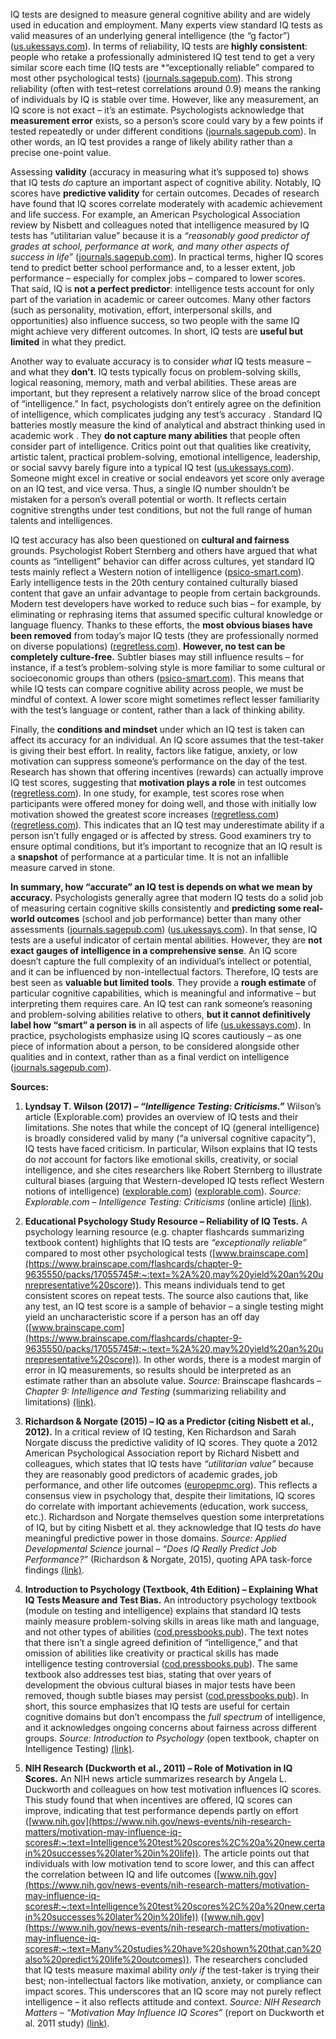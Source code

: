 IQ tests are designed to measure general cognitive ability and are widely used in education and employment. Many experts view standard IQ tests as valid measures of an underlying general intelligence (the “g factor”) ([us.ukessays.com](https://us.ukessays.com/essays/psychology/analysis-of-validity-and-reliability-of-intelligence-assessments-psychology-essay.php#:~:text=hard%20to)). In terms of reliability, IQ tests are **highly consistent**: people who retake a professionally administered IQ test tend to get a very similar score each time (IQ tests are *“exceptionally reliable” compared to most other psychological tests) ([journals.sagepub.com](https://journals.sagepub.com/doi/full/10.1177/20597991231213871#:~:text=Skip%20to%20main%20content)). This strong reliability (often with test–retest correlations around 0.9) means the ranking of individuals by IQ is stable over time. However, like any measurement, an IQ score is not exact – it’s an estimate. Psychologists acknowledge that **measurement error** exists, so a person’s score could vary by a few points if tested repeatedly or under different conditions ([journals.sagepub.com](https://journals.sagepub.com/doi/full/10.1177/20597991231213871#:~:text=Skip%20to%20main%20content)). In other words, an IQ test provides a range of likely ability rather than a precise one-point value.

Assessing **validity** (accuracy in measuring what it’s supposed to) shows that IQ tests *do* capture an important aspect of cognitive ability. Notably, IQ scores have **predictive validity** for certain outcomes. Decades of research have found that IQ scores correlate moderately with academic achievement and life success. For example, an American Psychological Association review by Nisbett and colleagues noted that intelligence measured by IQ tests has “utilitarian value” because it is a *“reasonably good predictor of grades at school, performance at work, and many other aspects of success in life”* ([journals.sagepub.com](https://journals.sagepub.com/doi/full/10.1177/20597991231213871#:~:text=on%20two%20important%20themes%20concerning,COTAN%3B%20Committee%20Test%20related)). In practical terms, higher IQ scores tend to predict better school performance and, to a lesser extent, job performance – especially for complex jobs – compared to lower scores. That said, IQ is **not a perfect predictor**: intelligence tests account for only part of the variation in academic or career outcomes. Many other factors (such as personality, motivation, effort, interpersonal skills, and opportunities) also influence success, so two people with the same IQ might achieve very different outcomes. In short, IQ tests are **useful but limited** in what they predict.

Another way to evaluate accuracy is to consider *what* IQ tests measure – and what they **don’t**. IQ tests typically focus on problem-solving skills, logical reasoning, memory, math and verbal abilities. These areas are important, but they represent a relatively narrow slice of the broad concept of “intelligence.” In fact, psychologists don’t entirely agree on the definition of intelligence, which complicates judging any test’s accuracy . Standard IQ batteries mostly measure the kind of analytical and abstract thinking used in academic work . They **do not capture many abilities** that people often consider part of intelligence. Critics point out that qualities like creativity, artistic talent, practical problem-solving, emotional intelligence, leadership, or social savvy barely figure into a typical IQ test ([us.ukessays.com](https://us.ukessays.com/essays/psychology/analysis-of-validity-and-reliability-of-intelligence-assessments-psychology-essay.php#:~:text=,people%20find%20it%20hard%20to)). Someone might excel in creative or social endeavors yet score only average on an IQ test, and vice versa. Thus, a single IQ number shouldn’t be mistaken for a person’s overall potential or worth. It reflects certain cognitive strengths under test conditions, but not the full range of human talents and intelligences.

IQ test accuracy has also been questioned on **cultural and fairness** grounds. Psychologist Robert Sternberg and others have argued that what counts as “intelligent” behavior can differ across cultures, yet standard IQ tests mainly reflect a Western notion of intelligence ([psico-smart.com](https://psico-smart.com/en/blogs/blog-what-are-the-key-differences-in-validity-and-reliability-among-popular-184974#:~:text=psychometric%20test%20providers%2C%20and%20how,can%20referencing%20APAstyle%20studies%20enhance)). Early intelligence tests in the 20th century contained culturally biased content that gave an unfair advantage to people from certain backgrounds. Modern test developers have worked to reduce such bias – for example, by eliminating or rephrasing items that assumed specific cultural knowledge or language fluency. Thanks to these efforts, the **most obvious biases have been removed** from today’s major IQ tests (they are professionally normed on diverse populations)  ([regretless.com](https://regretless.com/science/the-truth-about-the-accuracy-of-iq-tests/#:~:text=Home,tests%20and%20gain%20valuable%20insights)). **However, no test can be completely culture-free.** Subtler biases may still influence results – for instance, if a test’s problem-solving style is more familiar to some cultural or socioeconomic groups than others ([psico-smart.com](https://psico-smart.com/en/blogs/blog-what-are-the-key-differences-in-validity-and-reliability-among-popular-184974#:~:text=psychometric%20test%20providers%2C%20and%20how,can%20referencing%20APAstyle%20studies%20enhance)). This means that while IQ tests can compare cognitive ability across people, we must be mindful of context. A lower score might sometimes reflect lesser familiarity with the test’s language or content, rather than a lack of thinking ability.

Finally, the **conditions and mindset** under which an IQ test is taken can affect its accuracy for an individual. An IQ score assumes that the test-taker is giving their best effort. In reality, factors like fatigue, anxiety, or low motivation can suppress someone’s performance on the day of the test. Research has shown that offering incentives (rewards) can actually improve IQ test scores, suggesting that **motivation plays a role** in test outcomes ([regretless.com](https://regretless.com/science/the-truth-about-the-accuracy-of-iq-tests/#:~:text=findings%20in%20the%20field%20of,cognitive%20assessment)). In one study, for example, test scores rose when participants were offered money for doing well, and those with initially low motivation showed the greatest score increases ([regretless.com](https://regretless.com/science/the-truth-about-the-accuracy-of-iq-tests/#:~:text=findings%20in%20the%20field%20of,cognitive%20assessment)) ([regretless.com](https://regretless.com/science/the-truth-about-the-accuracy-of-iq-tests/#:~:text=Table%20of%20Contents)). This indicates that an IQ test may underestimate ability if a person isn’t fully engaged or is affected by stress. Good examiners try to ensure optimal conditions, but it’s important to recognize that an IQ result is a **snapshot** of performance at a particular time. It is not an infallible measure carved in stone.

**In summary, how “accurate” an IQ test is depends on what we mean by accuracy.** Psychologists generally agree that modern IQ tests do a solid job of measuring certain cognitive skills consistently and **predicting some real-world outcomes** (school and job performance) better than many other assessments ([journals.sagepub.com](https://journals.sagepub.com/doi/full/10.1177/20597991231213871#:~:text=on%20two%20important%20themes%20concerning,COTAN%3B%20Committee%20Test%20related)) ([us.ukessays.com](https://us.ukessays.com/essays/psychology/analysis-of-validity-and-reliability-of-intelligence-assessments-psychology-essay.php#:~:text=hard%20to)). In that sense, IQ tests are a useful indicator of certain mental abilities. However, they are **not exact gauges of intelligence in a comprehensive sense**. An IQ score doesn’t capture the full complexity of an individual’s intellect or potential, and it can be influenced by non-intellectual factors. Therefore, IQ tests are best seen as **valuable but limited tools**. They provide a **rough estimate** of particular cognitive capabilities, which is meaningful and informative – but interpreting them requires care. An IQ test can rank someone’s reasoning and problem-solving abilities relative to others, **but it cannot definitively label how “smart” a person is** in all aspects of life  ([us.ukessays.com](https://us.ukessays.com/essays/psychology/analysis-of-validity-and-reliability-of-intelligence-assessments-psychology-essay.php#:~:text=,people%20find%20it%20hard%20to)). In practice, psychologists emphasize using IQ scores cautiously – as one piece of information about a person, to be considered alongside other qualities and in context, rather than as a final verdict on intelligence ([journals.sagepub.com](https://journals.sagepub.com/doi/full/10.1177/20597991231213871#:~:text=Skip%20to%20main%20content)). 

**Sources:**

1. **Lyndsay T. Wilson (2017) – *“Intelligence Testing: Criticisms.”*** Wilson’s article (Explorable.com) provides an overview of IQ tests and their limitations. She notes that while the concept of IQ (general intelligence) is broadly considered valid by many (“a universal cognitive capacity”), IQ tests have faced criticism. In particular, Wilson explains that IQ tests do *not* account for factors like emotional skills, creativity, or social intelligence, and she cites researchers like Robert Sternberg to illustrate cultural biases (arguing that Western-developed IQ tests reflect Western notions of intelligence) ([explorable.com](https://explorable.com/intelligence-testing-criticisms#:~:text=It%20has%20been%20more%20than,testing%20has%20not%20escaped%20criticism)) ([explorable.com](https://explorable.com/intelligence-testing-criticisms#:~:text=Since%20the%20dawn%20of%20IQ,have%20an%20implicit%20Western%20bias)). *Source:* *Explorable.com* – *Intelligence Testing: Criticisms* (online article) [(link)](https://explorable.com/intelligence-testing-criticisms).

2. **Educational Psychology Study Resource – Reliability of IQ Tests.** A psychology learning resource (e.g. chapter flashcards summarizing textbook content) highlights that IQ tests are *“exceptionally reliable”* compared to most other psychological tests ([www.brainscape.com](https://www.brainscape.com/flashcards/chapter-9-9635550/packs/17055745#:~:text=%2A%20,may%20yield%20an%20unrepresentative%20score)). This means individuals tend to get consistent scores on repeat tests. The source also cautions that, like any test, an IQ test score is a sample of behavior – a single testing might yield an uncharacteristic score if a person has an off day ([www.brainscape.com](https://www.brainscape.com/flashcards/chapter-9-9635550/packs/17055745#:~:text=%2A%20,may%20yield%20an%20unrepresentative%20score)). In other words, there is a modest margin of error in IQ measurements, so results should be interpreted as an estimate rather than an absolute value. *Source:* Brainscape flashcards – *Chapter 9: Intelligence and Testing* (summarizing reliability and limitations) [(link)](https://www.brainscape.com/flashcards/chapter-9-9635550/packs/17055745).

3. **Richardson & Norgate (2015) – IQ as a Predictor (citing Nisbett et al., 2012).** In a critical review of IQ testing, Ken Richardson and Sarah Norgate discuss the predictive validity of IQ scores. They quote a 2012 American Psychological Association report by Richard Nisbett and colleagues, which states that IQ tests have *“utilitarian value”* because they are reasonably good predictors of academic grades, job performance, and other life outcomes ([europepmc.org](https://europepmc.org/articles/PMC4557354#:~:text=have%20been%20reported,p)). This reflects a consensus view in psychology that, despite their limitations, IQ scores do correlate with important achievements (education, work success, etc.). Richardson and Norgate themselves question some interpretations of IQ, but by citing Nisbett et al. they acknowledge that IQ tests *do* have meaningful predictive power in those domains. *Source:* *Applied Developmental Science* journal – *“Does IQ Really Predict Job Performance?”* (Richardson & Norgate, 2015), quoting APA task-force findings [(link)](https://europepmc.org/articles/PMC4557354).

4. **Introduction to Psychology (Textbook, 4th Edition) – Explaining What IQ Tests Measure and Test Bias.** An introductory psychology textbook (module on testing and intelligence) explains that standard IQ tests mainly measure problem-solving skills in areas like math and language, and not other types of abilities ([cod.pressbooks.pub](https://cod.pressbooks.pub/intropsychology4e/chapter/tests-and-intelligence/#:~:text=intelligence%20with%20which%20everyone%20will,intelligence%20has%20become%20rather%20controversial)). The text notes that there isn’t a single agreed definition of “intelligence,” and that omission of abilities like creativity or practical skills has made intelligence testing controversial ([cod.pressbooks.pub](https://cod.pressbooks.pub/intropsychology4e/chapter/tests-and-intelligence/#:~:text=designed%20to%20measure%20intelligence%3B%20Gardner,intelligence%20has%20become%20rather%20controversial)). The same textbook also addresses test bias, stating that over years of development the obvious cultural biases in major tests have been removed, though subtle biases may persist ([cod.pressbooks.pub](https://cod.pressbooks.pub/intropsychology4e/chapter/tests-and-intelligence/#:~:text=years%2C%20the%20most%20obvious%20sources,Freedle%2C%202003)). In short, this source emphasizes that IQ tests are useful for certain cognitive domains but don’t encompass the *full spectrum* of intelligence, and it acknowledges ongoing concerns about fairness across different groups. *Source:* *Introduction to Psychology* (open textbook, chapter on Intelligence Testing) [(link)](https://cod.pressbooks.pub/intropsychology4e/chapter/tests-and-intelligence/).

5. **NIH Research (Duckworth et al., 2011) – Role of Motivation in IQ Scores.** An NIH news article summarizes research by Angela L. Duckworth and colleagues on how test motivation influences IQ scores. This study found that when incentives are offered, IQ scores can improve, indicating that test performance depends partly on effort ([www.nih.gov](https://www.nih.gov/news-events/nih-research-matters/motivation-may-influence-iq-scores#:~:text=Intelligence%20test%20scores%2C%20a%20new,certain%20successes%20later%20in%20life)). The article points out that individuals with low motivation tend to score lower, and this can affect the correlation between IQ and life outcomes ([www.nih.gov](https://www.nih.gov/news-events/nih-research-matters/motivation-may-influence-iq-scores#:~:text=Intelligence%20test%20scores%2C%20a%20new,certain%20successes%20later%20in%20life)) ([www.nih.gov](https://www.nih.gov/news-events/nih-research-matters/motivation-may-influence-iq-scores#:~:text=Many%20studies%20have%20shown%20that,can%20also%20predict%20life%20outcomes)). The researchers concluded that IQ tests measure maximal ability *only if* the test-taker is trying their best; non-intellectual factors like motivation, anxiety, or compliance can impact scores. This underscores that an IQ score may not purely reflect intelligence – it also reflects attitude and context. *Source:* *NIH Research Matters* – *“Motivation May Influence IQ Scores”* (report on Duckworth et al. 2011 study) [(link)](https://www.nih.gov/news-events/nih-research-matters/motivation-may-influence-iq-scores).